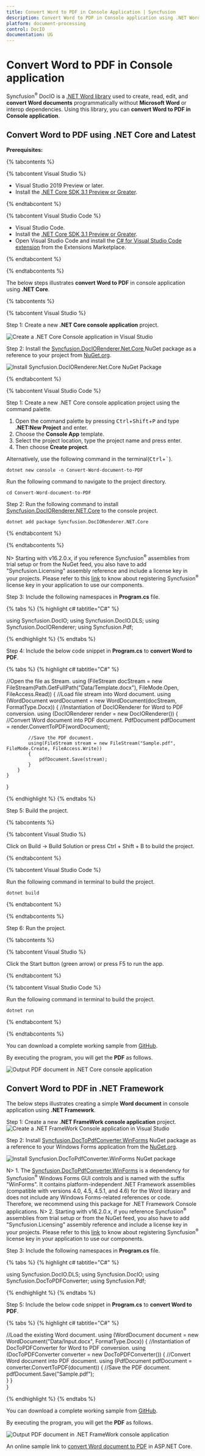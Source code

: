 ```yaml
---
title: Convert Word to PDF in Console Application | Syncfusion
description: Convert Word to PDF in Console application using .NET Word (DocIO) library without Microsoft Word or interop dependencies.
platform: document-processing
control: DocIO
documentation: UG
---
```


# Convert Word to PDF in Console application

Syncfusion<sup>&reg;</sup> DocIO is a [.NET Word library](https://www.syncfusion.com/document-processing/word-framework/net/word-library) used to create, read, edit, and **convert Word documents** programmatically without **Microsoft Word** or interop dependencies. Using this library, you can **convert Word to PDF in Console application**.

## Convert Word to PDF using .NET Core and Latest

**Prerequisites:**

{% tabcontents %}

{% tabcontent Visual Studio %}

* Visual Studio 2019 Preview or later.
* Install the [.NET Core SDK 3.1 Preview or Greater](https://dotnet.microsoft.com/en-us/download/dotnet/3.1).

{% endtabcontent %}

{% tabcontent Visual Studio Code %}

* Visual Studio Code.
* Install the [.NET Core SDK 3.1 Preview or Greater](https://dotnet.microsoft.com/en-us/download/dotnet/3.1).
* Open Visual Studio Code and install the [C# for Visual Studio Code extension](https://marketplace.visualstudio.com/items?itemName=ms-dotnettools.csharp) from the Extensions Marketplace.

{% endtabcontent %}

{% endtabcontents %}

The below steps illustrates **convert Word to PDF** in console application using **.NET Core**.

{% tabcontents %}

{% tabcontent Visual Studio %}

Step 1: Create a new **.NET Core console application** project.

![Create a .NET Core Console application in Visual Studio](Console-Images/NET/Console-Template-Net-Core.png)

Step 2: Install the [Syncfusion.DocIORenderer.Net.Core ](https://www.nuget.org/packages/Syncfusion.DocIORenderer.Net.Core/) NuGet package as a reference to your project from [NuGet.org](https://www.nuget.org/).

![Install Syncfusion.DocIORenderer.Net.Core NuGet Package](ASP-NET-Core_images/NugetPackage.png)

{% endtabcontent %}
 

{% tabcontent Visual Studio Code %}

Step 1: Create a new .NET Core console application project using the command palette.
1. Open the command palette by pressing <kbd>Ctrl</kbd>+<kbd>Shift</kbd>+<kbd>P</kbd> and type **.NET:New Project** and enter.
2. Choose the **Console App** template.
3. Select the project location, type the project name and press enter.
4. Then choose **Create project**.

Alternatively, use the following command in the terminal(<kbd>Ctrl</kbd>+<kbd>`</kbd>).

```
dotnet new console -n Convert-Word-document-to-PDF
```

Run the following command to navigate to the project directory.

```
cd Convert-Word-document-to-PDF
```

Step 2: Run the following command to install [Syncfusion.DocIORenderer.NET.Core](https://www.nuget.org/packages/Syncfusion.DocIORenderer.NET.Core) to the console project.

```
dotnet add package Syncfusion.DocIORenderer.NET.Core
```

{% endtabcontent %}
 
{% endtabcontents %}

N> Starting with v16.2.0.x, if you reference Syncfusion<sup>&reg;</sup> assemblies from trial setup or from the NuGet feed, you also have to add "Syncfusion.Licensing" assembly reference and include a license key in your projects. Please refer to this [link](https://help.syncfusion.com/common/essential-studio/licensing/overview) to know about registering Syncfusion<sup>&reg;</sup> license key in your application to use our components.

Step 3: Include the following namespaces in **Program.cs** file.

{% tabs %}
{% highlight c# tabtitle="C#" %}

using Syncfusion.DocIO;
using Syncfusion.DocIO.DLS;
using Syncfusion.DocIORenderer;
using Syncfusion.Pdf;

{% endhighlight %}
{% endtabs %}

Step 4: Include the below code snippet in **Program.cs** to **convert Word to PDF**.

{% tabs %}
{% highlight c# tabtitle="C#" %}

//Open the file as Stream.
using (FileStream docStream = new FileStream(Path.GetFullPath("Data/Template.docx"), FileMode.Open, FileAccess.Read))
{
    //Load file stream into Word document.
    using (WordDocument wordDocument = new WordDocument(docStream, FormatType.Docx))
    {
        //Instantiation of DocIORenderer for Word to PDF conversion.
        using (DocIORenderer render = new DocIORenderer())
        {
            //Convert Word document into PDF document.
            PdfDocument pdfDocument = render.ConvertToPDF(wordDocument);

            //Save the PDF document.
            using(FileStream stream = new FileStream("Sample.pdf", FileMode.Create, FileAccess.Write))
            {
                pdfDocument.Save(stream);
            }           
        }
    }
}

{% endhighlight %}
{% endtabs %}

Step 5: Build the project.

{% tabcontents %}

{% tabcontent Visual Studio %}

Click on Build → Build Solution or press Ctrl + Shift + B to build the project.

{% endtabcontent %}
 
{% tabcontent Visual Studio Code %}

Run the following command in terminal to build the project.

```
dotnet build
```

{% endtabcontent %}
 
{% endtabcontents %}

Step 6: Run the project.

{% tabcontents %}

{% tabcontent Visual Studio %}

Click the Start button (green arrow) or press F5 to run the app.

{% endtabcontent %}

{% tabcontent Visual Studio Code %}

Run the following command in terminal to build the project.

```
dotnet run
```
{% endtabcontent %}

{% endtabcontents %}

You can download a complete working sample from [GitHub](https://github.com/SyncfusionExamples/DocIO-Examples/tree/main/Word-to-PDF-Conversion/Convert-Word-document-to-PDF/.NET).

By executing the program, you will get the **PDF** as follows.

![Output PDF document in .NET Core console application](WordToPDF_images/OutputImage.png)

## Convert Word to PDF in .NET Framework

The below steps illustrates creating a simple **Word document** in console application using **.NET Framework**.

Step 1: Create a new **.NET FrameWork console application** project.
![Create a .NET FrameWork Console application in Visual Studio](Console-Images/NET-FrameWork/Console-Template-Net-FrameWork.png)

Step 2: Install [Syncfusion.DocToPdfConverter.WinForms](https://www.nuget.org/packages/Syncfusion.DocToPDFConverter.WinForms) NuGet package as a reference to your Windows Forms application from the [NuGet.org](https://www.nuget.org/).

![Install Syncfusion.DocToPdfConverter.WinForms NuGet package](Windows-Forms_images/Nuget-Package-WordtoPDF.png)

N> 1. The [Syncfusion.DocToPdfConverter.WinForms](https://www.nuget.org/packages/Syncfusion.DocToPDFConverter.WinForms) is a dependency for Syncfusion<sup>&reg;</sup> Windows Forms GUI controls and is named with the suffix "WinForms". It contains platform-independent .NET Framework assemblies (compatible with versions 4.0, 4.5, 4.5.1, and 4.6) for the Word library and does not include any Windows Forms-related references or code. Therefore, we recommend using this package for .NET Framework Console applications.
N> 2. Starting with v16.2.0.x, if you reference Syncfusion<sup>&reg;</sup> assemblies from trial setup or from the NuGet feed, you also have to add "Syncfusion.Licensing" assembly reference and include a license key in your projects. Please refer to this [link](https://help.syncfusion.com/common/essential-studio/licensing/overview) to know about registering Syncfusion<sup>&reg;</sup> license key in your application to use our components.

Step 3: Include the following namespaces in **Program.cs** file.

{% tabs %}
{% highlight c# tabtitle="C#" %}

using Syncfusion.DocIO.DLS;
using Syncfusion.DocIO;
using Syncfusion.DocToPDFConverter;
using Syncfusion.Pdf;

{% endhighlight %}
{% endtabs %}

Step 5: Include the below code snippet in **Program.cs** to **convert Word to PDF**.

{% tabs %}
{% highlight c# tabtitle="C#" %}

//Load the existing Word document.
using (WordDocument document = new WordDocument("Data/Input.docx", FormatType.Docx))
{
    //Instantiation of DocToPDFConverter for Word to PDF conversion.
    using (DocToPDFConverter converter = new DocToPDFConverter())
    {
        //Convert Word document into PDF document.
        using (PdfDocument pdfDocument = converter.ConvertToPDF(document))
        {
            //Save the PDF document.
            pdfDocument.Save("Sample.pdf");                       
        }
    }               
}

{% endhighlight %}
{% endtabs %}

You can download a complete working sample from [GitHub](https://github.com/SyncfusionExamples/DocIO-Examples/tree/main/Word-to-PDF-Conversion/Convert-Word-document-to-PDF/.NET-Framework).

By executing the program, you will get the **PDF** as follows.

![Output PDF document in .NET FrameWork console application](WordToPDF_images/OutputImage.png)

An online sample link to [convert Word document to PDF](https://ej2aspnetcore.azurewebsites.net/aspnetcore/word/wordtopdf#/material3) in ASP.NET Core.
